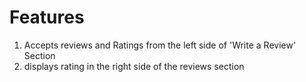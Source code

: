 # Features
1. Accepts reviews and Ratings from the left side of 'Write a Review' Section
2. displays rating in the right side of the reviews section

